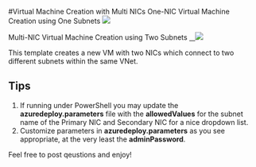#Virtual Machine Creation with Multi NICs
One-NIC Virtual Machine Creation using One Subnets
<a href="https://portal.azure.cn/#create/Microsoft.Template/uri/https%3A%2F%2Fraw.githubusercontent.com%2Fcathyhxz%2Fazure-quickstart-templates%2Fmaster%2F20170801Homework%2FVM-1NIC.json" target="_blank">
    <img src="http://azuredeploy.net/deploybutton.png"/>
</a>

Multi-NIC Virtual Machine Creation using Two Subnets
<a href="https://portal.azure.cn/#create/Microsoft.Template/uri/https%3A%2F%2Fraw.githubusercontent.com%2Fcathyhxz%2Fazure-quickstart-templates%2Fmaster%2F20170801Homework%2FVM-2NICs.json" target="_blank">
    <img src="http://azuredeploy.net/deploybutton.png"/>
</a>


This template creates a new VM with two NICs which connect to two different subnets within the same VNet.

## Tips
1. If running under PowerShell you may update the **azuredeploy.parameters** file with the **allowedValues** for the subnet name of the Primary NIC and Secondary NIC for a nice dropdown list.
2. Customize parameters in **azuredeploy.parameters** as you see appropriate, at the very least the **adminPassword**.

Feel free to post qeustions and enjoy!
